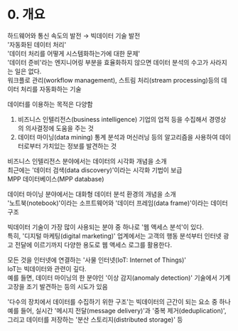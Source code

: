 # 0. 개요

하드웨어와 통신 속도의 발전 → 빅데이터 기술 발전  
'자동화된 데이터 처리'  
'데이터 처리를 어떻게 시스템화하는가에 대한 문제'  
'데이터 준비'라는 엔지니어링 부분을 효율화하지 않으면 데이터 분석의 수고가 사라지는 일은 없다.  
워크플로 관리(workflow management), 스트림 처리(stream processing)등의 데이터 처리를 자동화하는 기술

데이터를 이용하는 목적은 다양함

1. 비즈니스 인텔리전스(business intelligence)
기업의 업적 등을 수집해서 경영상의 의사결정에 도움을 주는 것
2. 데이터 마이닝(data mining)
통계 분석과 머신러닝 등의 알고리즘을 사용하여 데이터로부터 가치있는 정보를 발견하는 것

비즈니스 인텔리전스 분야에서는 데이터의 시각화 개념을 소개  
최근에는 '데이터 검색(data discovery)'이라는 시각화 기법이 보급  
MPP 데이터베이스(MPP database)

데이터 마이닝 분야에서는 대화형 데이터 분석 환경의 개념을 소개  
'노트북(notebook)'이라는 소프트웨어와 '데이터 프레임(data frame)'이라는 데이터 구조

빅데이터 기술이 가장 많이 사용되는 분야 중 하나로 '웹 액세스 분석'이 있다.  
특히, '디지털 마케팅(digital marketing)' 업계에서는 고객의 행동 분석부터 인터넷 광고 전달에 이르기까지 다양한 용도로 웹 액세스 로그를 활용한다. 

모든 것을 인터넷에 연결하는 '사물 인터넷(IoT: Internet of Things)'  
IoT는 빅데이터와 관련이 깊다.  
예를 들면, 데이터 마이닝의 한 분야인 '이상 감지(anomaly detection)' 기술에서 기계 고장을 조기 발견하는 등의 시도가 있음

'다수의 장치에서 데이터를 수집하기 위한 구조'는 빅데이터의 근간이 되는 요소 중 하나  
예를 들어, 실시간 '메시지 전달(message delivery)'과 '중복 제거(deduplication)', 그리고 데이터를 저장하는 '분산 스토리지(distributed storage)' 등
